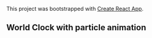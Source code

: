 This project was bootstrapped with [Create React App](https://github.com/facebook/create-react-app).

## World Clock with particle animation
